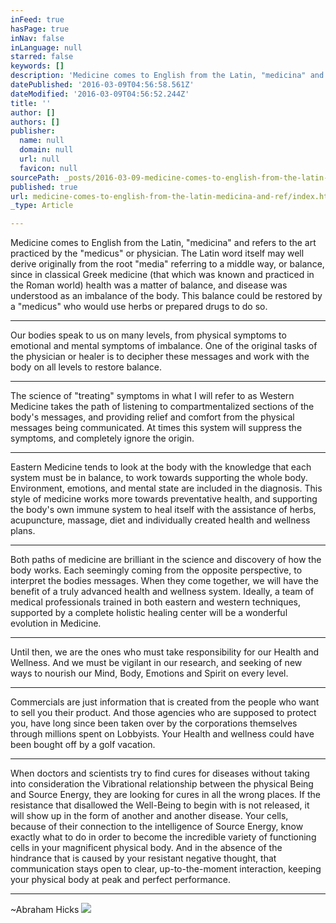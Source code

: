 ```yaml
---
inFeed: true
hasPage: true
inNav: false
inLanguage: null
starred: false
keywords: []
description: 'Medicine comes to English from the Latin, "medicina" and refers to the art practiced by the "medicus" or physician. The Latin word itself may well derive originally from the root "media" referring to a middle way, or balance, since in classical Greek medicine (that which was known and practiced in the Roman world) health was a matter of balance, and disease was understood as an imbalance of the body. This balance could be restored by a "medicus" who would use herbs or prepared drugs to do so.'
datePublished: '2016-03-09T04:56:58.561Z'
dateModified: '2016-03-09T04:56:52.244Z'
title: ''
author: []
authors: []
publisher:
  name: null
  domain: null
  url: null
  favicon: null
sourcePath: _posts/2016-03-09-medicine-comes-to-english-from-the-latin-medicina-and-ref.md
published: true
url: medicine-comes-to-english-from-the-latin-medicina-and-ref/index.html
_type: Article

---
```

Medicine comes to English from the Latin, "medicina" and refers to the art practiced by the "medicus" or physician. The Latin word itself may well derive originally from the root "media" referring to a middle way, or balance, since in classical Greek medicine (that which was known and practiced in the Roman world) health was a matter of balance, and disease was understood as an imbalance of the body. This balance could be restored by a "medicus" who would use herbs or prepared drugs to do so.

****

Our bodies speak to us on many levels, from physical symptoms to emotional and mental symptoms of imbalance.  One of the original tasks of the physician or healer is to decipher these messages and work with the body on all levels to restore balance.

****

The science of "treating" symptoms in what I will refer to as Western Medicine takes the path of listening to compartmentalized sections of the body's messages, and providing relief and comfort from the physical messages being communicated.  At times this system will suppress the symptoms, and completely ignore the origin.  

****

Eastern Medicine tends to look at the body with the knowledge that each system must be in balance, to work towards supporting the whole body.  Environment, emotions, and mental state are included in the diagnosis.  This style of medicine works more towards preventative health, and supporting the body's own immune system to heal itself with the assistance of herbs, acupuncture, massage, diet and individually created health and wellness plans.

****

Both paths of medicine are brilliant in the science and discovery of how the body works.  Each seemingly coming from the opposite perspective, to interpret the bodies messages.  When they come together, we will have the benefit of a truly advanced health and wellness system.  Ideally, a team of medical professionals trained in both eastern and western techniques, supported by a complete holistic healing center will be a wonderful evolution in Medicine.

****

Until then, we are the ones who must take responsibility for our Health and Wellness.  And we must be vigilant in our research, and seeking of new ways to nourish our Mind, Body, Emotions and Spirit on every level.

****

Commercials are just information that is created from the people who want to sell you their product.  And those agencies who are supposed to protect you, have long since been taken over by the corporations themselves through millions spent on Lobbyists.  Your Health and wellness could have been bought off by a golf vacation.

****

When doctors and scientists try to find cures for diseases without taking into consideration the Vibrational relationship between the physical Being and Source Energy, they are looking for cures in all the wrong places. If the resistance that disallowed the Well-Being to begin with is not released, it will show up in the form of another and another disease. Your cells, because of their connection to the intelligence of Source Energy, know exactly what to do in order to become the incredible variety of functioning cells in your magnificent physical body. And in the absence of the hindrance that is caused by your resistant negative thought, that communication stays open to clear, up-to-the-moment interaction, keeping your physical body at peak and perfect performance.

****

~Abraham Hicks
![](https://the-grid-user-content.s3-us-west-2.amazonaws.com/a981cb6a-ae4d-4c82-b7cb-f7d41cb7c8d2.jpg)